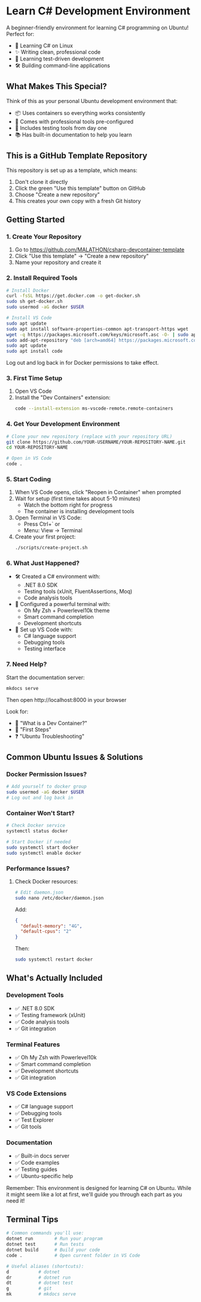 # Learn C# Development Environment

A beginner-friendly environment for learning C# programming on Ubuntu! Perfect for:
- 🐧 Learning C# on Linux
- ✨ Writing clean, professional code
- 🧪 Learning test-driven development
- 🛠️ Building command-line applications

## What Makes This Special?

Think of this as your personal Ubuntu development environment that:
- 📦 Uses containers so everything works consistently
- 🔧 Comes with professional tools pre-configured
- 🧪 Includes testing tools from day one
- 📚 Has built-in documentation to help you learn

## This is a GitHub Template Repository

This repository is set up as a template, which means:
1. Don't clone it directly
2. Click the green "Use this template" button on GitHub
3. Choose "Create a new repository"
4. This creates your own copy with a fresh Git history

## Getting Started

### 1. Create Your Repository
1. Go to https://github.com/MALATHON/csharp-devcontainer-template
2. Click "Use this template" → "Create a new repository"
3. Name your repository and create it

### 2. Install Required Tools
```bash
# Install Docker
curl -fsSL https://get.docker.com -o get-docker.sh
sudo sh get-docker.sh
sudo usermod -aG docker $USER

# Install VS Code
sudo apt update
sudo apt install software-properties-common apt-transport-https wget
wget -q https://packages.microsoft.com/keys/microsoft.asc -O- | sudo apt-key add -
sudo add-apt-repository "deb [arch=amd64] https://packages.microsoft.com/repos/vscode stable main"
sudo apt update
sudo apt install code
```

Log out and log back in for Docker permissions to take effect.

### 3. First Time Setup
1. Open VS Code
2. Install the "Dev Containers" extension:
   ```bash
   code --install-extension ms-vscode-remote.remote-containers
   ```

### 4. Get Your Development Environment
```bash
# Clone your new repository (replace with your repository URL)
git clone https://github.com/YOUR-USERNAME/YOUR-REPOSITORY-NAME.git
cd YOUR-REPOSITORY-NAME

# Open in VS Code
code .
```

### 5. Start Coding
1. When VS Code opens, click "Reopen in Container" when prompted
2. Wait for setup (first time takes about 5-10 minutes)
   - Watch the bottom right for progress
   - The container is installing development tools
3. Open Terminal in VS Code:
   - Press Ctrl+` or
   - Menu: View → Terminal
4. Create your first project:
   ```bash
   ./scripts/create-project.sh
   ```

### 6. What Just Happened?
- 🛠️ Created a C# environment with:
  - .NET 8.0 SDK
  - Testing tools (xUnit, FluentAssertions, Moq)
  - Code analysis tools
- 🔧 Configured a powerful terminal with:
  - Oh My Zsh + Powerlevel10k theme
  - Smart command completion
  - Development shortcuts
- 📝 Set up VS Code with:
  - C# language support
  - Debugging tools
  - Testing interface

### 7. Need Help?
Start the documentation server:
```bash
mkdocs serve
```
Then open http://localhost:8000 in your browser

Look for:
- 📘 "What is a Dev Container?"
- 🔰 "First Steps"
- ❓ "Ubuntu Troubleshooting"

## Common Ubuntu Issues & Solutions

### Docker Permission Issues?
```bash
# Add yourself to docker group
sudo usermod -aG docker $USER
# Log out and log back in
```

### Container Won't Start?
```bash
# Check Docker service
systemctl status docker

# Start Docker if needed
sudo systemctl start docker
sudo systemctl enable docker
```

### Performance Issues?
1. Check Docker resources:
   ```bash
   # Edit daemon.json
   sudo nano /etc/docker/daemon.json
   ```
   Add:
   ```json
   {
     "default-memory": "4G",
     "default-cpus": "2"
   }
   ```
   Then:
   ```bash
   sudo systemctl restart docker
   ```

## What's Actually Included

### Development Tools
- ✅ .NET 8.0 SDK
- ✅ Testing framework (xUnit)
- ✅ Code analysis tools
- ✅ Git integration

### Terminal Features
- ✅ Oh My Zsh with Powerlevel10k
- ✅ Smart command completion
- ✅ Development shortcuts
- ✅ Git integration

### VS Code Extensions
- ✅ C# language support
- ✅ Debugging tools
- ✅ Test Explorer
- ✅ Git tools

### Documentation
- ✅ Built-in docs server
- ✅ Code examples
- ✅ Testing guides
- ✅ Ubuntu-specific help

Remember: This environment is designed for learning C# on Ubuntu. While it might seem like a lot at first, we'll guide you through each part as you need it!

## Terminal Tips
```bash
# Common commands you'll use:
dotnet run        # Run your program
dotnet test       # Run tests
dotnet build      # Build your code
code .            # Open current folder in VS Code

# Useful aliases (shortcuts):
d           # dotnet
dr          # dotnet run
dt          # dotnet test
g           # git
mk          # mkdocs serve
``` 